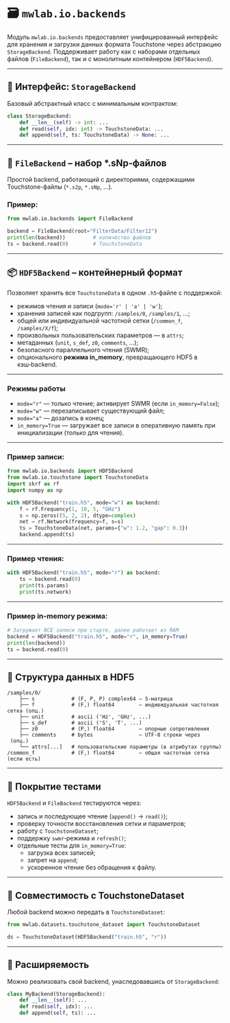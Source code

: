 
# 🗃️ `mwlab.io.backends`

Модуль `mwlab.io.backends` предоставляет унифицированный интерфейс для хранения и загрузки данных формата Touchstone через абстракцию `StorageBackend`. Поддерживает работу как с наборами отдельных файлов (`FileBackend`), так и с монолитным контейнером (`HDF5Backend`).

---

## 🔑 Интерфейс: `StorageBackend`

Базовый абстрактный класс с минимальным контрактом:

```python
class StorageBackend:
    def __len__(self) -> int: ...
    def read(self, idx: int) -> TouchstoneData: ...
    def append(self, ts: TouchstoneData) -> None: ...
```

---

## 📁 `FileBackend` – набор *.sNp‑файлов

Простой backend, работающий с директориями, содержащими Touchstone-файлы (`*.s2p`, `*.sNp`, ...).

### Пример:

```python
from mwlab.io.backends import FileBackend

backend = FileBackend(root="FilterData/Filter12")
print(len(backend))         # количество файлов
ts = backend.read(0)        # TouchstoneData
```

---

## 📦 `HDF5Backend` – контейнерный формат

Позволяет хранить все `TouchstoneData` в одном `.h5`‑файле с поддержкой:

- режимов чтения и записи (`mode='r' | 'a' | 'w'`);
- хранения записей как подгрупп: `/samples/0`, `/samples/1`, ...;
- общей или индивидуальной частотной сетки (`/common_f`, `/samples/X/f`);
- произвольных пользовательских параметров — в `attrs`;
- метаданных (`unit`, `s_def`, `z0`, `comments`, ...);
- безопасного параллельного чтения (SWMR);
- опционального **режима in_memory**, превращающего HDF5 в кэш‑backend.

---

### Режимы работы

- `mode="r"` — только чтение; активирует SWMR (если `in_memory=False`);
- `mode="w"` — перезаписывает существующий файл;
- `mode="a"` — дозапись в конец;
- `in_memory=True` — загружает все записи в оперативную память при инициализации (только для чтения).

---

### Пример записи:

```python
from mwlab.io.backends import HDF5Backend
from mwlab.io.touchstone import TouchstoneData
import skrf as rf
import numpy as np

with HDF5Backend("train.h5", mode="w") as backend:
    f = rf.Frequency(1, 10, 5, "GHz")
    s = np.zeros((5, 2, 2), dtype=complex)
    net = rf.Network(frequency=f, s=s)
    ts = TouchstoneData(net, params={"w": 1.2, "gap": 0.3})
    backend.append(ts)
```

---

### Пример чтения:

```python
with HDF5Backend("train.h5", mode="r") as backend:
    ts = backend.read(0)
    print(ts.params)
    print(ts.network)
```

---

### Пример in-memory режима:

```python
# Загружает ВСЕ записи при старте, далее работает из RAM
backend = HDF5Backend("train.h5", mode="r", in_memory=True)
print(len(backend))
ts = backend.read(0)
```

---

## 📁 Структура данных в HDF5

```
/samples/0/
    ├── s            # (F, P, P) complex64 – S‑матрица
    ├── f            # (F,) float64        – индивидуальная частотная сетка (опц.)
    ├── unit         # ascii ('Hz', 'GHz', ...)
    ├── s_def        # ascii ('S', 'T', ...)
    ├── z0           # (P,) float64        – опорные сопротивления
    ├── comments     # bytes               – UTF‑8 строки через 
 (опц.)
    └── attrs[...]   # пользовательские параметры (в атрибутах группы)
/common_f            # (F,) float64        – общая частотная сетка (если есть)
```

---

## 🧪 Покрытие тестами

`HDF5Backend` и `FileBackend` тестируются через:

- запись и последующее чтение (`append()` → `read()`);
- проверку точности восстановления сетки и параметров;
- работу с `TouchstoneDataset`;
- поддержку `swmr`‑режима и `refresh()`;
- отдельные тесты для `in_memory=True`:
  - загрузка всех записей;
  - запрет на `append`;
  - ускоренное чтение без обращения к файлу.

---

## 📌 Совместимость с TouchstoneDataset

Любой backend можно передать в `TouchstoneDataset`:

```python
from mwlab.datasets.touchstone_dataset import TouchstoneDataset

ds = TouchstoneDataset(HDF5Backend("train.h5", "r"))
```

---

## 🧩 Расширяемость

Можно реализовать свой backend, унаследовавшись от `StorageBackend`:

```python
class MyBackend(StorageBackend):
    def __len__(self): ...
    def read(self, idx): ...
    def append(self, ts): ...
```
